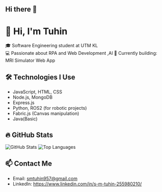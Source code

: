 ## Hi there 👋

# 👋 Hi, I'm Tuhin

🎓 Software Engineering student at UTM KL  
💻 Passionate about RPA and Web Development ,AI 
🚀 Currently building: MRI Simulator Web App  

## 🛠️ Technologies I Use

- JavaScript, HTML, CSS
- Node.js, MongoDB
- Express.js
- Python, ROS2 (for robotic projects)
- Fabric.js (Canvas manipulation)
- Java(Basic)

## 🔥 GitHub Stats

![GitHub Stats](https://github-readme-stats.vercel.app/api?username=smtuhin01&show_icons=true&theme=radical)
![Top Languages](https://github-readme-stats.vercel.app/api/top-langs/?username=smtuhin01&layout=compact&theme=radical)

## 📫 Contact Me

- Email: smtuhin957@gmail.com 
- LinkedIn: https://www.linkedin.com/in/s-m-tuhin-255980210/

